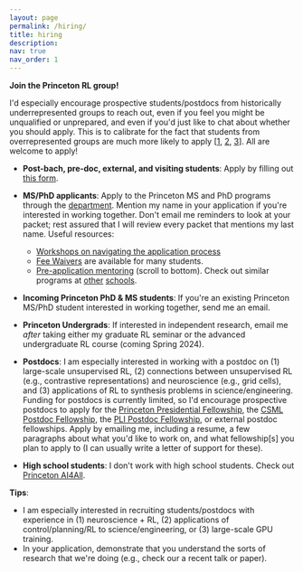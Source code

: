 ```yaml
---
layout: page
permalink: /hiring/
title: hiring
description:
nav: true
nav_order: 1
---
```


**Join the Princeton RL group!** 

I'd especially encourage prospective students/postdocs from historically underrepresented groups to reach out, even if you feel you might be unqualified or unprepared, and even if you'd just like to chat about whether you should apply. This is to calibrate for the fact that students from overrepresented groups are much more likely to apply [[1](https://hbr.org/2014/08/why-women-dont-apply-for-jobs-unless-theyre-100-qualified), [2](https://www.aeaweb.org/articles?id=10.1257/aer.p20151114), [3](https://onlinelibrary.wiley.com/doi/10.1111/j.1540-6210.2007.00715.x)]. All are welcome to apply!

* **Post-bach, pre-doc, external, and visiting students**: Apply by filling out [this form](https://forms.gle/3niFhYGbTNagi9K36).
* **MS/PhD applicants**: Apply to the Princeton MS and PhD programs through the [department](https://www.cs.princeton.edu/grad/admissions-requirements). Mention my name in your application if you're interested in working together. Don't email me reminders to look at your packet; rest assured that I will review every packet that mentions my last name. Useful resources:
    * [Workshops on navigating the application process](https://engineering.princeton.edu/diversity-and-inclusion/events)
    * [Fee Waivers](https://gradschool.princeton.edu/admission-onboarding/prepare/deadlines-and-fees) are available for many students.
    * [Pre-application mentoring](https://www.cs.princeton.edu/grad/admissions-requirements) (scroll to bottom). Check out similar programs at [other](https://oge.mit.edu/community-diversity/prospective-students/graduate-application-assistance-programs-gaap/) [schools](https://www.cs.washington.edu/academics/phd/admissions/pams).

* **Incoming Princeton PhD & MS students**: If you're an existing Princeton MS/PhD student interested in working together, send me an email.
* **Princeton Undergrads**: If interested in independent research, email me _after_ taking either my graduate RL seminar or the advanced undergraduate RL course (coming Spring 2024).
* **Postdocs**: I am especially interested in working with a postdoc on (1) large-scale unsupervised RL, (2) connections between unsupervised RL (e.g., contrastive representations) and neuroscience (e.g., grid cells), and (3) applications of RL to synthesis problems in science/engineering. Funding for postdocs is currently limited, so I'd encourage prospective postdocs to apply for the [Princeton Presidential Fellowship](https://dof.princeton.edu/diversity-and-inclusion/talent-pathway-programs/presidential-postdoctoral-research-fellows), the [CSML Postdoc Fellowship](https://csml.princeton.edu/news/postdoctoral-research-associate), the [PLI Postdoc Fellowship](https://pli.princeton.edu/people/postdoctoral-researchers), or external postdoc fellowships. Apply by emailing me, including a resume, a few paragraphs about what you'd like to work on, and what fellowship[s] you plan to apply to (I can usually write a letter of support for these).
* **High school students**: I don't work with high school students. Check out [Princeton AI4All](https://ai4all.princeton.edu/).

**Tips**:
* I am especially interested in recruiting students/postdocs with experience in (1) neuroscience + RL, (2) applications of control/planning/RL to science/engineering, or (3) large-scale GPU training.
* In your application, demonstrate that you understand the sorts of research that we're doing (e.g., check our a recent talk or paper).
